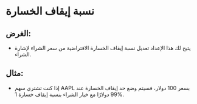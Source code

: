 # **نسبة إيقاف الخسارة**

## الغرض:

- يتيح لك هذا الإعداد تعديل نسبة إيقاف الخسارة الافتراضية من سعر الشراء لإشارة الشراء.

## مثال:

- إذا كنت تشتري سهم AAPL بسعر 100 دولار، فسيتم وضع حد إيقاف الخسارة عند 99 دولارًا مع خيار الشراء بنسبة إيقاف خسارة 1%.

